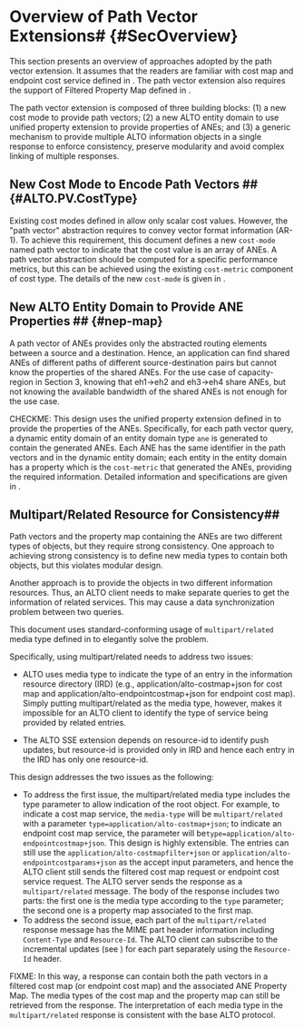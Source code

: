 # Overview of Path Vector Extensions# {#SecOverview}

This section presents an overview of approaches adopted by the path vector
extension. It assumes that the readers are familiar with cost map and endpoint cost
service defined in [](#RFC7285). The path vector extension also requires the
support of Filtered Property Map defined in
[](#I-D.ietf-alto-unified-props-new).

The path vector extension is composed of three building blocks: (1) a new cost
mode to provide path vectors; (2) a new ALTO entity domain to use unified property
extension [](#I-D.ietf-alto-unified-props-new) to provide properties of ANEs; and
(3) a generic mechanism to provide multiple ALTO information objects in a single
response to enforce consistency, preserve modularity and avoid complex linking
of multiple responses.
<!-- (3) an extension to the cost map and endpoint cost resource to provide path -->
<!-- vectors and properties of ANEs in a single response. -->

## New Cost Mode to Encode Path Vectors ## {#ALTO.PV.CostType}

Existing cost modes defined in [](#RFC7285) allow only scalar cost values.
However, the "path vector" abstraction requires to convey vector format
information (AR-1). To achieve this requirement, this document defines a new
`cost-mode` named path vector to indicate that the cost value is an array of ANEs.
A path vector abstraction should be computed for a specific performance metrics, but
this can be achieved using the existing `cost-metric` component of
cost type. The details of the new `cost-mode` is given in [](#SecCostType).


<!-- ### New Cost Metric: ane-path ### {#ALTO.PV.CostMetric}

To represent an abstract network path, this document introduces a new cost metric named "ane-path". A cost value in this metric is a list containing the names of the ALTO ANEs that the ALTO Server has specified as describing the network path elements. The ANE names array is organized as a sequence beginning at the source of the path and ending at its destination.

### New Cost Mode: array ### {#ALTO.PV.CostMode}

A cost mode as defined in Section 6.1.2 of [](#RFC7285), a cost mode is either "numerical" or "ordinal" and none of these can be used to present a list of ANE names. Therefore, this document specifies a new cost mode named "array" for the cost metric "ane-path". The new cost mode "array" means each cost value in the cost maps is a list. -->

## New ALTO Entity Domain to Provide ANE Properties ## {#nep-map}

A path vector of ANEs provides only the abstracted routing elements between a source and a
destination. Hence, an application can find shared ANEs of different paths of different
source-destination pairs but cannot know the properties of the shared ANEs. For the use case
of capacity-region in Section 3, knowing that eh1->eh2 and eh3->eh4 share ANEs, but not
knowing the available  bandwidth of the shared ANEs is not enough for the use case.

CHECKME: This design uses the unified property extension defined in
[](#I-D.ietf-alto-unified-props-new) to provide the properties of the ANEs. Specifically,
for each path vector query, a dynamic entity domain of an entity domain type `ane` is
generated to contain the generated ANEs. Each ANE has the same identifier in the path vectors and
in the dynamic entity domain; each entity in the entity domain has a property which is the
`cost-metric` that generated the ANEs, providing the required information.
Detailed information and specifications are given in [](#SecANEDomain).

<!--
Given the new cost type introduced by [](#ALTO.PV.CostType), Cost Map and
Endpoint Cost Service can provide the ANE names along a flow path. However, only
providing the ANE names without properties is not enough for many use cases (see
[](#SecMF)). For example, to detect shared bottlenecks, ALTO clients may expect
information on specific ANE properties such as link capacity or delay.

This document adopts the property map defined in
[](#I-D.ietf-alto-unified-props-new) to encode the properties of abstract
network elements. A new entity domain `ane` is registered for the property map.
Each entity in the `ane` domain has an identifier of an ANE. An ANE identifier
is the ANE name used in the values of the `ane-path` metric defined in the
present draft. ANE properties are provided in information resources called
`Property Map Resource` and `Filtered Property Map Resource`. The `Filtered
Property Map` resource which supports the `ane` domain is used to encode the
properties of ane entities, and it is called an ANE Property Map in this
document.
-->

<!--
## Extended Cost Map/Endpoint Cost Service for Compound Resources ## {#ext-cm-ecs}

Providing path vectors and ANE properties in
separated resources has several benefits: (1) it can be better compatible
with the base ALTO protocol; (2) it allows different property map resources to reuse
the same cost map or endpoint cost resource. However, it introduces two issues:

- Efficiency: Two separate resources may lead to the ALTO client invoking
  multiple requests/responses to collect all needed information. This may increase
  communication overhead.
- Consistency: Path vectors and properties of ANEs are correlated, and
  querying them separately may lead to consistency issues.

To solve these issues, this document introduces an extension to cost map and
endpoint cost service, which allows the ALTO server to attach a property map in
the data entry of a cost map or an endpoint cost service response.

These issues may exist in all general cases for querying separated ALTO
information resources. But solving this general problem is not in the scope of
this document.
-->

<!-- Decouple the multipart service with path vector -->

<!-- ## [](#RFC2378) media type for path vector: multipart/related ## -->
## Multipart/Related Resource for Consistency##

Path vectors and the property map containing the ANEs are two different types
of objects, but they require strong consistency. One approach to achieving
strong consistency is to define new media types to contain both objects, but
this violates modular design.

Another approach is to provide the objects in two different information resources.
Thus, an ALTO client needs to make separate queries to get the information of
related services. This may cause a data synchronization problem between two queries.

This document uses standard-conforming usage of `multipart/related` media type
defined in [](#RFC2387) to elegantly solve the problem.

Specifically, using multipart/related needs to address two issues:

- ALTO uses media type
to indicate the type of an entry in the information resource directory (IRD)
(e.g., application/alto-costmap+json for cost map and application/alto-endpointcostmap+json
for endpoint cost map). Simply putting multipart/related as the media type, however,
makes it impossible for an ALTO client to identify the type of service being provided by related
entries.

- The ALTO SSE extension depends on resource-id to identify push updates, but resource-id
is provided only in IRD and hence each entry in the IRD has only one resource-id.


<!--
- The path vector extension requires the ALTO server to provide two separated
  ALTO resources, the (endpoint) cost map and the property map, consistently. In
  the base ALTO protocol, ALTO servers use media types in the HTTP header to
  indicate the type of the response. Typically one response only contains a
  single JSON object specified by the media type, such as
  `application/alto-costmap+json` or `application/alto-propmap+json`. So the
  base ALTO protocol limits the capability of ALTO servers to return multiple
  map messages in the same response. Thus, an ALTO client needs to make separate
  queries to get the information of related services. This may cause a data
  synchronization issue and break the consistency between the (endpoint) cost
  map and the property map.
- The ANE property map associated to the path vector (endpoint) cost map is a
  dynamic resource. Without the (endpoint) cost map, the ALTO client cannot
  retrieve it individually.
-->

<!--
Thus, an ALTO client needs to make separate queries to get the information of
related services. This may cause a data synchronization problem between
dependent ALTO services. Because when making the second query, the result for
the first query may have already changed. The same problem can happen to Network
Map and Cost Map resources. However, unlike Network Map and Cost Map which are
considered more stable, Path Vectors and the dependent ANE Property Maps might
change more frequently.
-->

 This design addresses the two issues as the following:

- To address the first issue, the multipart/related media type includes the type parameter to allow indication of the
  root object. For example, to indicate a cost map service, the `media-type` will be
  `multipart/related` with a parameter `type=application/alto-costmap+json`; to indicate
  an endpoint cost map service,  the parameter will be`type=application/alto-endpointcostmap+json`. This design is highly extensible.
  The entries can still use the `application/alto-costmapfilter+json` or
  `application/alto-endpointcostparams+json` as the accept input parameters, and
  hence the ALTO client still sends the filtered cost map request or endpoint cost service request. The ALTO server sends the response as a `multipart/related` message. The body
  of the response includes two parts: the first one is the media type according to the `type` parameter; the second one is a property map associated to the first map.
- To address the second issue, each part of the `multipart/related` response message
  has the MIME part header information including `Content-Type` and `Resource-Id`. The ALTO client can
  subscribe to the incremental updates (see [](#I-D.ietf-alto-incr-update-sse)) for
  each part separately using the `Resource-Id` header.

FIXME: In this way, a response can contain both the path vectors in a filtered cost map
(or endpoint cost map) and the associated ANE Property Map. The media types of
the cost map and the property map can still be retrieved from the response. The
interpretation of each media type in the `multipart/related` response is
consistent with the base ALTO protocol.

<!--## Applicable ALTO services for Path Vector costs ##-->

<!--This document defines Filtered Cost Map and Endpoint Cost Map are applicable for path vector costs. Although the new cost type for path vector can also be used in the GET-mode Cost Map service from [](#RFC7285), the behaviours of the ALTO server and client for such a GET-mode service is not defined. So it is not recommended to apply path vector costs to the GET-mode Cost Map service.-->

<!-- Cost Map, Filtered Cost Map and Endpoint Cost Map are all applicable for path vector costs, -->

<!--## Impact of backwards compatibility on the PV design ##-->

<!--The path vector extension on Filtered Cost Map and Endpoint Cost Service is backward compatible with the base ALTO protocol. If the ALTO server provides path vector extended Filtered Cost Map or Endpoint Cost Service, but the client is a base ALTO client, then the client will ignore the path vector cost type without conducting any incompatibility. If the client sents a request with path vector cost type, but the server is a base ALTO server, the server will return an `E_INVALID_FIELD_VALUE` error.-->

<!-- For backward compatibility, this extension also allows ALTO clients to make multiple queries instead of encapsulating abstract network element property map along with the path vector. Thus, each Cost Map or Endpoint Cost Service with this extension MUST include a "prop-map" in their capabilities to indicate where to retrieve the network element properties. An additional field "query-id" MUST also be added to the "vtag" field to uniquely identify a path vector query session. -->

<!--## Requirements for PV on Clients and Servers ##-->

<!--A path vector extended ALTO server MUST implement the base ALTO protocol specified in [](#RFC7285) with the following additional requirements:-->

<!--
If an ALTO server supports path vector extension, it MUST support the Unified Property Map defined in [](#I-D.ietf-alto-unified-props-new).
If an ALTO server supports path vector extended Filtered Cost Map or Endpoint Cost Service, the server MUST provide the associated Property Map simultaneously.
If an ALTO server provides "multipart/related" media type for path vector, the server MUST provide the associated Filtered Cost Map or Endpoint Cost Service and the Property Map simultaneously.
-->

<!--An ALTO client supported path vector extension MUST be able to interpret Unified Property Map correctly. If the ALTO client wants to interpret "multipart/related" path vector response, the client MUST implement the path vector extension on Filtered Cost Map or Endpoint Cost Service at first.-->
